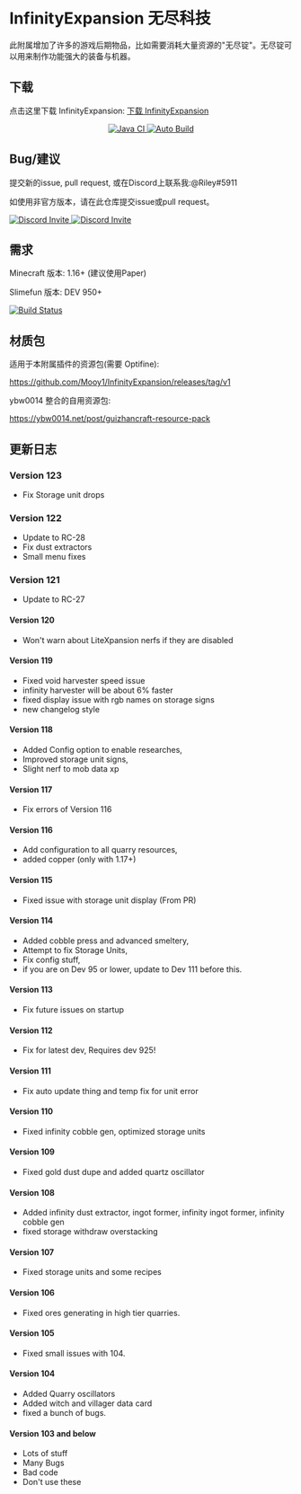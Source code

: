 # InfinityExpansion 无尽科技

此附属增加了许多的游戏后期物品，比如需要消耗大量资源的"无尽锭"。无尽锭可以用来制作功能强大的装备与机器。

## 下载

点击这里下载 InfinityExpansion: [下载 InfinityExpansion](https://github.com/ybw0014/InfinityExpansion-CN/actions/workflows/build.yml)

<p align="center">
  <a href="https://github.com/ybw0014/InfinityExpansion-CN/actions/workflows/maven.yml">
    <img src="https://github.com/ybw0014/InfinityExpansion-CN/actions/workflows/maven.yml/badge.svg" alt="Java CI"/>
  </a>

  <a href="https://github.com/ybw0014/InfinityExpansion-CN/actions/workflows/build.yml">
    <img src="https://github.com/ybw0014/InfinityExpansion-CN/actions/workflows/build.yml/badge.svg" alt="Auto Build"/>
  </a>
</p>

## Bug/建议

提交新的issue, pull request, 或在Discord上联系我:@Riley#5911

如使用非官方版本，请在此仓库提交issue或pull request。

<p>
  <a href="https://discord.gg/slimefun">
    <img src="https://discordapp.com/api/guilds/565557184348422174/widget.png?style=banner3" alt="Discord Invite"/>
  </a>
  <a href="https://discord.gg/SqD3gg5SAU">
    <img src="https://discordapp.com/api/guilds/809178621424041997/widget.png?style=banner3" alt="Discord Invite"/>
  </a>
</p>

## 需求

Minecraft 版本: 1.16+ (建议使用Paper)

Slimefun 版本: DEV 950+

[![Build Status](https://thebusybiscuit.github.io/builds/TheBusyBiscuit/Slimefun4/master/badge.svg)](https://thebusybiscuit.github.io/builds/TheBusyBiscuit/Slimefun4/master/)

## 材质包

适用于本附属插件的资源包(需要 Optifine):

https://github.com/Mooy1/InfinityExpansion/releases/tag/v1

ybw0014 整合的自用资源包:

https://ybw0014.net/post/guizhancraft-resource-pack

## 更新日志
### Version 123
- Fix Storage unit drops
### Version 122
- Update to RC-28
- Fix dust extractors
- Small menu fixes
### Version 121
- Update to RC-27
#### Version 120
- Won't warn about LiteXpansion nerfs if they are disabled
#### Version 119
- Fixed void harvester speed issue
- infinity harvester will be about 6% faster
- fixed display issue with rgb names on storage signs
- new changelog style
#### Version 118
- Added Config option to enable researches, 
- Improved storage unit signs, 
- Slight nerf to mob data xp
#### Version 117
- Fix errors of Version 116
#### Version 116
- Add configuration to all quarry resources, 
- added copper (only with 1.17+)
#### Version 115
- Fixed issue with storage unit display (From PR)
#### Version 114
- Added cobble press and advanced smeltery, 
- Attempt to fix Storage Units, 
- Fix config stuff, 
- if you are on Dev 95 or lower, update to Dev 111 before this.
#### Version 113
- Fix future issues on startup
#### Version 112
- Fix for latest dev, Requires dev 925!
#### Version 111
- Fix auto update thing and temp fix for unit error
#### Version 110
- Fixed infinity cobble gen, optimized storage units
#### Version 109
- Fixed gold dust dupe and added quartz oscillator
#### Version 108
- Added infinity dust extractor, ingot former, infinity ingot former, infinity cobble gen
- fixed storage withdraw overstacking
#### Version 107
- Fixed storage units and some recipes
#### Version 106
- Fixed ores generating in high tier quarries.
#### Version 105
- Fixed small issues with 104.
#### Version 104
- Added Quarry oscillators
- Added witch and villager data card 
- fixed a bunch of bugs.
#### Version 103 and below
- Lots of stuff
- Many Bugs
- Bad code
- Don't use these
